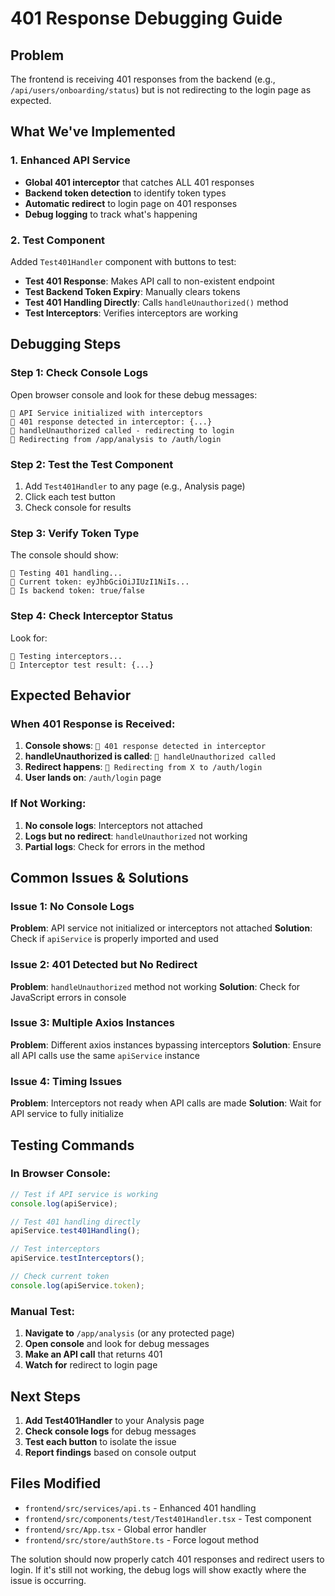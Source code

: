 # 401 Response Debugging Guide

## Problem
The frontend is receiving 401 responses from the backend (e.g., `/api/users/onboarding/status`) but is not redirecting to the login page as expected.

## What We've Implemented

### 1. Enhanced API Service
- **Global 401 interceptor** that catches ALL 401 responses
- **Backend token detection** to identify token types
- **Automatic redirect** to login page on 401 responses
- **Debug logging** to track what's happening

### 2. Test Component
Added `Test401Handler` component with buttons to test:
- **Test 401 Response**: Makes API call to non-existent endpoint
- **Test Backend Token Expiry**: Manually clears tokens
- **Test 401 Handling Directly**: Calls `handleUnauthorized()` method
- **Test Interceptors**: Verifies interceptors are working

## Debugging Steps

### Step 1: Check Console Logs
Open browser console and look for these debug messages:

```
🔧 API Service initialized with interceptors
🚨 401 response detected in interceptor: {...}
🚨 handleUnauthorized called - redirecting to login
🔄 Redirecting from /app/analysis to /auth/login
```

### Step 2: Test the Test Component
1. Add `Test401Handler` to any page (e.g., Analysis page)
2. Click each test button
3. Check console for results

### Step 3: Verify Token Type
The console should show:
```
🧪 Testing 401 handling...
🧪 Current token: eyJhbGciOiJIUzI1NiIs...
🧪 Is backend token: true/false
```

### Step 4: Check Interceptor Status
Look for:
```
🧪 Testing interceptors...
🧪 Interceptor test result: {...}
```

## Expected Behavior

### When 401 Response is Received:
1. **Console shows**: `🚨 401 response detected in interceptor`
2. **handleUnauthorized is called**: `🚨 handleUnauthorized called`
3. **Redirect happens**: `🔄 Redirecting from X to /auth/login`
4. **User lands on**: `/auth/login` page

### If Not Working:
1. **No console logs**: Interceptors not attached
2. **Logs but no redirect**: `handleUnauthorized` not working
3. **Partial logs**: Check for errors in the method

## Common Issues & Solutions

### Issue 1: No Console Logs
**Problem**: API service not initialized or interceptors not attached
**Solution**: Check if `apiService` is properly imported and used

### Issue 2: 401 Detected but No Redirect
**Problem**: `handleUnauthorized` method not working
**Solution**: Check for JavaScript errors in console

### Issue 3: Multiple Axios Instances
**Problem**: Different axios instances bypassing interceptors
**Solution**: Ensure all API calls use the same `apiService` instance

### Issue 4: Timing Issues
**Problem**: Interceptors not ready when API calls are made
**Solution**: Wait for API service to fully initialize

## Testing Commands

### In Browser Console:
```javascript
// Test if API service is working
console.log(apiService);

// Test 401 handling directly
apiService.test401Handling();

// Test interceptors
apiService.testInterceptors();

// Check current token
console.log(apiService.token);
```

### Manual Test:
1. **Navigate to** `/app/analysis` (or any protected page)
2. **Open console** and look for debug messages
3. **Make an API call** that returns 401
4. **Watch for** redirect to login page

## Next Steps

1. **Add Test401Handler** to your Analysis page
2. **Check console logs** for debug messages
3. **Test each button** to isolate the issue
4. **Report findings** based on console output

## Files Modified

- `frontend/src/services/api.ts` - Enhanced 401 handling
- `frontend/src/components/test/Test401Handler.tsx` - Test component
- `frontend/src/App.tsx` - Global error handler
- `frontend/src/store/authStore.ts` - Force logout method

The solution should now properly catch 401 responses and redirect users to login. If it's still not working, the debug logs will show exactly where the issue is occurring.
